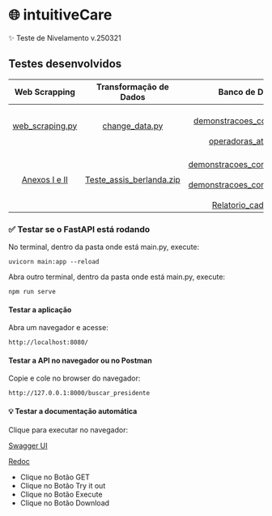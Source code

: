 # 🌐 intuitiveCare
✨ Teste de Nivelamento v.250321

## Testes desenvolvidos
| Web Scrapping | Transformação de Dados | Banco de Dados | API |
|:-:|:-:|:-:|:-:|
| [web_scraping.py](https://github.com/assisberlanda/intuitiveCare/blob/main/web_scraping.py) | [change_data.py](https://github.com/assisberlanda/intuitiveCare/blob/main/change_data.py) | <br> [demonstracoes_contabeis.sql](https://github.com/assisberlanda/intuitiveCare/blob/main/demonstracoes_contabeis.sql) <br><br> [operadoras_ativas.sql](https://github.com/assisberlanda/intuitiveCare/blob/main/operadoras_ativas.sql) | [PresidentSearch.vue](https://github.com/assisberlanda/intuitiveCare/blob/main/president_search/src/components/PresidentSearch.vue)|
| [Anexos I e II](https://github.com/assisberlanda/intuitiveCare/tree/main/web_scraping) | [Teste_assis_berlanda.zip](https://github.com/assisberlanda/intuitiveCare/tree/main/test_table) | <br> [demonstracoes_contabeis/2023](https://github.com/assisberlanda/intuitiveCare/tree/main/data_base/demonstracoes_contabeis%3A2023) <br><br> [demonstracoes_contabeis/2024](https://github.com/assisberlanda/intuitiveCare/tree/main/data_base/demonstracoes_contabeis%3A2024) <br><br> [Relatorio_cadop.csv](https://github.com/assisberlanda/intuitiveCare/blob/main/data_base/Relatorio_cadop.csv)| [Teste API](https://github.com/assisberlanda/intuitiveCare/tree/main/test_api) <br><br> [postman_collection.json](https://github.com/assisberlanda/intuitiveCare/blob/main/test_api/postman_collection.json) |
### ✅ Testar se o FastAPI está rodando
No terminal, dentro da pasta onde está main.py, execute:
```
uvicorn main:app --reload
```
Abra outro terminal, dentro da pasta onde está main.py, execute:
```
npm run serve
```
#### Testar a aplicação
Abra um navegador e acesse:
```
http://localhost:8080/
```

#### Testar a API no navegador ou no Postman
Copie e cole no browser do navegador:
```
http://127.0.0.1:8000/buscar_presidente
```
#### 💡 Testar a documentação automática
Clique para executar no navegador:

[Swagger UI](http://127.0.0.1:8000/docs#/)

[Redoc](http://127.0.0.1:8000/redoc)
- Clique no Botão GET
- Clique no Botão Try it out
- Clique no Botão Execute
- Clique no Botão Download
